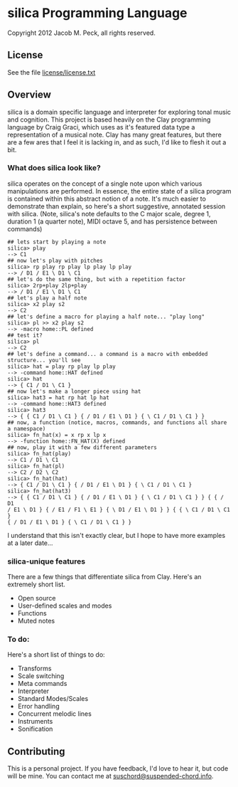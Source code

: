 # silica Programming Language
Copyright 2012 Jacob M. Peck, all rights reserved.

## License
See the file [license/license.txt](https://raw.github.com/gatesphere/silica/master/license/license.txt)

## Overview
silica is a domain specific language and interpreter for exploring tonal music and cognition.  This project is based heavily on the Clay programming language by Craig Graci, which uses as it's featured data type a representation of a musical note.  Clay has many great features, but there are a few ares that I feel it is lacking in, and as such, I'd like to flesh it out a bit.

### What does silica look like?
silica operates on the concept of a single note upon which various manipulations are performed.  In essence, the entire state of a silica program is contained within this abstract notion of a note.  It's much easier to demonstrate than explain, so here's a short suggestive, annotated session with silica.  (Note, silica's note defaults to the C major scale, degree 1, duration 1 (a quarter note), MIDI octave 5, and has persistence between commands)
    
    ## lets start by playing a note
    silica> play
    --> C1
    ## now let's play with pitches
    silica> rp play rp play lp play lp play
    --> / D1 / E1 \ D1 \ C1
    ## let's do the same thing, but with a repetition factor
    silica> 2rp+play 2lp+play
    --> / D1 / E1 \ D1 \ C1
    ## let's play a half note
    silica> x2 play s2
    --> C2
    ## let's define a macro for playing a half note... "play long"
    silica> pl >> x2 play s2
    --> -macro home::PL defined
    ## test it?
    silica> pl
    --> C2
    ## let's define a command... a command is a macro with embedded structure... you'll see
    silica> hat = play rp play lp play
    --> -command home::HAT defined
    silica> hat
    --> { C1 / D1 \ C1 }
    ## now let's make a longer piece using hat
    silica> hat3 = hat rp hat lp hat
    --> -command home::HAT3 defined
    silica> hat3
    --> { { C1 / D1 \ C1 } { / D1 / E1 \ D1 } { \ C1 / D1 \ C1 } }
    ## now, a function (notice, macros, commands, and functions all share a namespace)
    silica> fn_hat(x) = x rp x lp x
    --> -function home::FN_HAT(X) defined
    ## now, play it with a few different parameters
    silica> fn_hat(play)
    --> C1 / D1 \ C1
    silica> fn_hat(pl)
    --> C2 / D2 \ C2
    silica> fn_hat(hat)
    --> { C1 / D1 \ C1 } { / D1 / E1 \ D1 } { \ C1 / D1 \ C1 }
    silica> fn_hat(hat3)
    --> { { C1 / D1 \ C1 } { / D1 / E1 \ D1 } { \ C1 / D1 \ C1 } } { { / D1 
    / E1 \ D1 } { / E1 / F1 \ E1 } { \ D1 / E1 \ D1 } } { { \ C1 / D1 \ C1 } 
    { / D1 / E1 \ D1 } { \ C1 / D1 \ C1 } }
    
I understand that this isn't exactly clear, but I hope to have more examples at a later date...

### silica-unique features
There are a few things that differentiate silica from Clay.  Here's an extremely short list.

  * Open source
  * User-defined scales and modes
  * Functions
  * Muted notes

### To do:
Here's a short list of things to do:
  
  * Transforms
  * Scale switching  
  * Meta commands
  * Interpreter
  * Standard Modes/Scales
  * Error handling
  * Concurrent melodic lines
  * Instruments
  * Sonification

## Contributing
This is a personal project.  If you have feedback, I'd love to hear it, but code will be mine.  You can contact me at [suschord@suspended-chord.info](mailto:suschord@suspended-chord.info).
